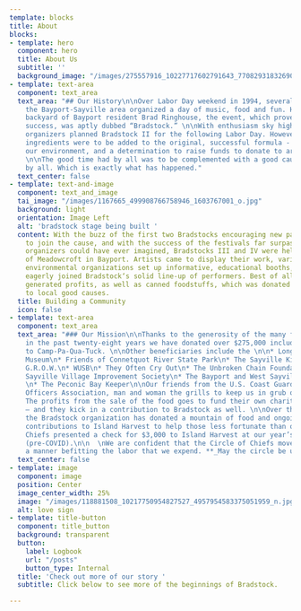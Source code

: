 ```yaml
---
template: blocks
title: About
blocks:
- template: hero
  component: hero
  title: About Us
  subtitle: ''
  background_image: "/images/275557916_10227717602791643_7708293183269079265_n.jpg"
- template: text-area
  component: text_area
  text_area: "## Our History\n\nOver Labor Day weekend in 1994, several friends from
    the Bayport-Sayville area organized a day of music, food and fun. Held in the
    backyard of Bayport resident Brad Ringhouse, the event, which proved to be a rousing
    success, was aptly dubbed “Bradstock.” \n\nWith enthusiasm sky high, the all-volunteer
    organizers planned Bradstock II for the following Labor Day. However, two extra
    ingredients were to be added to the original, successful formula - a focus on
    our environment, and a determination to raise funds to donate to area organizations.
    \n\nThe good time had by all was to be complemented with a good cause supported
    by all. Which is exactly what has happened."
  text_center: false
- template: text-and-image
  component: text_and_image
  tai_image: "/images/1167665_499908766758946_1603767001_o.jpg"
  background: light
  orientation: Image Left
  alt: 'bradstock stage being built '
  content: With the buzz of the first two Bradstocks encouraging new participants
    to join the cause, and with the success of the festivals far surpassing what the
    organizers could have ever imagined, Bradstocks III and IV were held on the grounds
    of Meadowcroft in Bayport. Artists came to display their work, various not-for-profit
    environmental organizations set up informative, educational booths, and new musicians
    eagerly joined Bradstock‘s solid line-up of performers. Best of all, the events
    generated profits, as well as canned foodstuffs, which was donated and distributed
    to local good causes.
  title: Building a Community
  icon: false
- template: text-area
  component: text_area
  text_area: "### Our Mission\n\nThanks to the generosity of the many friends of Bradstock,
    in the past twenty-eight years we have donated over $275,000 including $120,000
    to Camp-Pa-Qua-Tuck. \n\nOther beneficiaries include the \n\n* Long Island Maritime
    Museum\n* Friends of Connetquot River State Park\n* The Sayville Kiwanis Club\n*
    G.R.O.W.\n* WUSB\n* They Often Cry Out\n* The Unbroken Chain Foundation\n* The
    Sayville Village Improvement Society\n* The Bayport and West Sayville Civic Associations
    \n* The Peconic Bay Keeper\n\nOur friends from the U.S. Coast Guard Chief Petty
    Officers Association, man and woman the grills to keep us in grub over the weekend.
    The profits from the sale of the food goes to fund their own charitable cause
    – and they kick in a contribution to Bradstock as well. \n\nOver these many years,
    the Bradstock organization has donated a mountain of food and ongoing monetary
    contributions to Island Harvest to help those less fortunate than ourselves. The
    Chiefs presented a check for $3,000 to Island Harvest at our year’s Platinum Party
    (pre-COVID).\n\n  \nWe are confident that the Circle of Chiefs moves forward in
    a manner befitting the labor that we expend. **_May the circle be unbroken._**"
  text_center: false
- template: image
  component: image
  position: Center
  image_center_width: 25%
  image: "/images/118881508_10217750954827527_4957954583375051959_n.jpg"
  alt: love sign
- template: title-button
  component: title_button
  background: transparent
  button:
    label: Logbook
    url: "/posts"
    button_type: Internal
  title: 'Check out more of our story '
  subtitle: Click below to see more of the beginnings of Bradstock.

---
```

